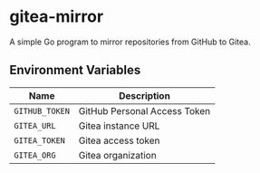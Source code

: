 # gitea-mirror

A simple Go program to mirror repositories from GitHub to Gitea.

## Environment Variables

|      Name      |         Description          |
| -------------- | ---------------------------- |
| `GITHUB_TOKEN` | GitHub Personal Access Token |
| `GITEA_URL`    | Gitea instance URL           |
| `GITEA_TOKEN`  | Gitea access token           |
| `GITEA_ORG`    | Gitea organization           |
